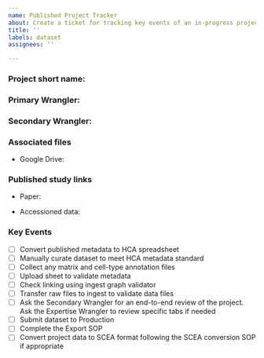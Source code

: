 ```yaml
---
name: Published Project Tracker
about: Create a ticket for tracking key events of an in-progress project.
title: ''
labels: dataset
assignees: ''

---
```


<!--Set Primary Wrangler as assignee and set project when issue is created. Title should contain an accession-->

### Project short name:

### Primary Wrangler:

### Secondary Wrangler:

<!--Link to associated files-->

### Associated files

* Google Drive:

### Published study links

* Paper:

* Accessioned data:


### Key Events

- [ ] Convert published metadata to HCA spreadsheet
- [ ] Manually curate dataset to meet HCA metadata standard
- [ ] Collect any matrix and cell-type annotation files
- [ ] Upload sheet to validate metadata
- [ ] Check linking using ingest graph validator
- [ ] Transfer raw files to ingest to validate data files
- [ ] Ask the Secondary Wrangler for an end-to-end review of the project. Ask the Expertise Wrangler to review specific tabs if needed
- [ ] Submit dataset to Production 
- [ ] Complete the Export SOP
- [ ] Convert project data to SCEA format following the SCEA conversion SOP if appropriate
